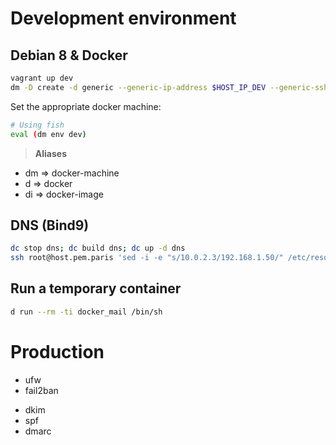 # Development environment
## Debian 8 & Docker
```sh
vagrant up dev
dm -D create -d generic --generic-ip-address $HOST_IP_DEV --generic-ssh-user root --generic-ssh-key ~/.ssh/id_rsa  dev
```

Set the appropriate docker machine:
```sh
# Using fish
eval (dm env dev)
```

> **Aliases**
  + dm => docker-machine
  + d => docker
  + di => docker-image

## DNS (Bind9)
```sh
dc stop dns; dc build dns; dc up -d dns
ssh root@host.pem.paris 'sed -i -e "s/10.0.2.3/192.168.1.50/" /etc/resolv.conf'
```

## Run a temporary container
```sh
d run --rm -ti docker_mail /bin/sh
```

# Production
+ ufw
+ fail2ban
* dkim
* spf
* dmarc
